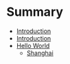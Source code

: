 # Summary

* [Introduction](README.md)
* [Introduction](Readme.md)
* [Hello World](doc-files/a.md)
   * [Shanghai](doc-files/b.md)

